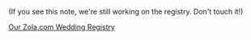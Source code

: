 (If you see this note, we're still working on the registry. Don't touch it!)

<a class="zola-registry-embed" href="www.zola.com/registry/1inavere6" data-registry-key="1inavere6">Our Zola.com Wedding Registry</a><script>!function(e,t,n){var s,a=e.getElementsByTagName(t)[0];e.getElementById(n)||(s=e.createElement(t),s.id=n,s.async=!0,s.src="https://widget.zola.com/js/widget.js",a.parentNode.insertBefore(s,a))}(document,"script","zola-wjs");</script>
